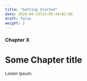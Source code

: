 ```yaml
---
title: "Getting Started"
date: 2018-04-23T13:05:44+01:00
draft: false
weight: 2
---
```


### Chapter X

# Some Chapter title

Lorem Ipsum.
